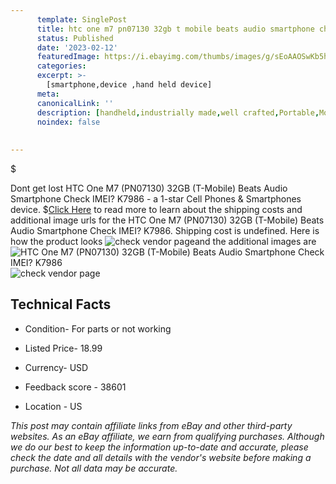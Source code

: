 ```yaml
---
      template: SinglePost
      title: htc one m7 pn07130 32gb t mobile beats audio smartphone check imei k7986
      status: Published
      date: '2023-02-12'
      featuredImage: https://i.ebayimg.com/thumbs/images/g/sEoAAOSwKb5h6GpU/s-l225.jpg
      categories: 
      excerpt: >-
        [smartphone,device ,hand held device]
      meta:
      canonicalLink: ''
      description: [handheld,industrially made,well crafted,Portable,Mobile,Compact,Convenient,Lightweight,Maneuverable,Man-portable,Miniature,Carriable,Hand-held,Light,Holdable,Transportable,Mobile device,Pocket-sized,On-the-go,Wireless,Cordless,Compact size,Convenient size, smartphone,device ,hand held device]
      noindex: false
      
        
---
```

$

Dont get lost  HTC One M7 (PN07130) 32GB (T-Mobile) Beats Audio Smartphone Check IMEI? K7986 - a 1-star Cell Phones & Smartphones device.
$[Click Here](https://www.ebay.com/itm/144377925202?hash=item219d984e52%3Ag%3AsEoAAOSwKb5h6GpU&mkevt=1&mkcid=1&mkrid=711-53200-19255-0&campid=%253CePNCampaignId%253E&customid=%253CreferenceId%253E&toolid=10049) to read more to learn about the shipping costs and additional image urls for the HTC One M7 (PN07130) 32GB (T-Mobile) Beats Audio Smartphone Check IMEI? K7986. Shipping cost is undefined. Here is how the product looks ![check vendor page](https://i.ebayimg.com/thumbs/images/g/sEoAAOSwKb5h6GpU/s-l225.jpg)and the additional images are![HTC One M7 (PN07130) 32GB (T-Mobile) Beats Audio Smartphone Check IMEI? K7986](https://i.ebayimg.com/images/g/sEoAAOSwKb5h6GpU/s-l1600.jpg)![check vendor page](https://origin-galleryplus.ebayimg.com/ws/web/144377925202_2_0_1/225x225.jpg,https://origin-galleryplus.ebayimg.com/ws/web/144377925202_3_0_1/225x225.jpg,https://origin-galleryplus.ebayimg.com/ws/web/144377925202_4_0_1/225x225.jpg,https://origin-galleryplus.ebayimg.com/ws/web/144377925202_5_0_1/225x225.jpg,https://origin-galleryplus.ebayimg.com/ws/web/144377925202_6_0_1/225x225.jpg,https://origin-galleryplus.ebayimg.com/ws/web/144377925202_7_0_1/225x225.jpg,https://origin-galleryplus.ebayimg.com/ws/web/144377925202_8_0_1/225x225.jpg,https://origin-galleryplus.ebayimg.com/ws/web/144377925202_9_0_1/225x225.jpg)



 ## Technical Facts 



     
      

 - Condition- For parts or not working 


      

 - Listed Price- 18.99 


      

 - Currency- USD 


      

 - Feedback score - 38601 


      

 - Location - US 


      
      

 *_This post may contain affiliate links from eBay and other third-party websites. As an eBay affiliate, we earn from qualifying purchases. Although we do our best to keep the information up-to-date and accurate, please check the date and all details with the vendor's website before making a purchase. Not all data may be accurate._*






